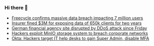 ### Hi there 👋

<!--START_SECTION:feed-->
* [Freecycle confirms massive data breach impacting 7 million users](https://www.bleepingcomputer.com/news/security/freecycle-confirms-massive-data-breach-impacting-7-million-users/)
* [Insurer fined $3M for exposing data of 650k clients for two years](https://www.bleepingcomputer.com/news/security/insurer-fined-3m-for-exposing-data-of-650k-clients-for-two-years/)
* [German financial agency site disrupted by DDoS attack since Friday](https://www.bleepingcomputer.com/news/security/german-financial-agency-site-disrupted-by-ddos-attack-since-friday/)
* [Hackers exploit MinIO storage system to breach corporate networks](https://www.bleepingcomputer.com/news/security/hackers-exploit-minio-storage-system-to-breach-corporate-networks/)
* [Okta: Hackers target IT help desks to gain Super Admin, disable MFA](https://www.bleepingcomputer.com/news/security/okta-hackers-target-it-help-desks-to-gain-super-admin-disable-mfa/)
<!--END_SECTION:feed-->

<!--
**frankenk/frankenk** is a ✨ _special_ ✨ repository because its `README.md` (this file) appears on your GitHub profile.

Here are some ideas to get you started:

- 🔭 I’m currently working on ...
- 🌱 I’m currently learning ...
- 👯 I’m looking to collaborate on ...
- 🤔 I’m looking for help with ...
- 💬 Ask me about ...
- 📫 How to reach me: ...
- 😄 Pronouns: ...
- ⚡ Fun fact: ...
-->



